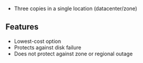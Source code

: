 * Three copies in a single location (datacenter/zone)
## Features
* Lowest-cost option
* Protects against disk failure
* Does not protect against zone or regional outage